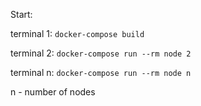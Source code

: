 Start:

terminal 1:
`docker-compose build`

terminal 2:
`docker-compose run --rm node 2`

terminal n:
`docker-compose run --rm node n`

n - number of nodes